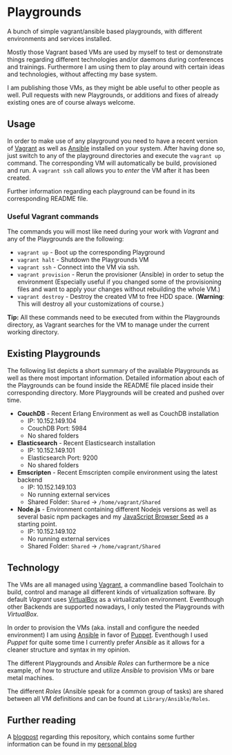 # Playgrounds

A bunch of simple vagrant/ansible based playgrounds, with different environments and services installed.

Mostly those Vagrant based VMs are used by myself to test or demonstrate things regarding different technologies and/or daemons during conferences and trainings. Furthermore I am using them to play around with certain ideas and technologies, without affecting my base system.

I am publishing those VMs, as they might be able useful to other people as well. Pull requests with new Playgrounds, or additions and fixes of already existing ones are of course always welcome.


## Usage

In order to make use of any playground you need to have a recent version of [Vagrant](http://www.vagrantup.com/) as well as [Ansible](http://www.ansible.com/home) installed on your system. After having done so, just switch to any of the playground directories and execute the `vagrant up` command. The corresponding VM will automatically be build, provisioned and run. A `vagrant ssh` call allows you to *enter* the VM after it has been created.

Further information regarding each playground can be found in its corresponding README file.

### Useful Vagrant commands

The commands you will most like need during your work with *Vagrant* and any of the Playgrounds are the following:

- `vagrant up` - Boot up the corresponding Playground
- `vagrant halt` - Shutdown the Playgrounds VM
- `vagrant ssh` - Connect into the VM via ssh.
- `vagrant provision` - Rerun the provisioner (Ansible) in order to setup the environment (Especially useful if you changed some of the provisioning files and want to apply your changes without rebuilding the whole VM.)
- `vagrant destroy` - Destroy the created VM to free HDD space. (**Warning**: This will destroy all your customizations of course.)

**Tip:** All these commands need to be executed from within the Playgrounds directory, as Vagrant searches for the VM to manage under the current working directory. 

## Existing Playgrounds

The following list depicts a short summary of the available Playgrounds as well as there most important information. Detailed information about each of the Playgrounds can be found inside the README file placed inside their corresponding directory. More Playgrounds will be created and pushed over time.

- **CouchDB** - Recent Erlang Environment as well as CouchDB installation
	- IP: 10.152.149.104
	- CouchDB Port: 5984
	- No shared folders
- **Elasticsearch** - Recent Elasticsearch installation
	- IP: 10.152.149.101
	- Elasticsearch Port: 9200
	- No shared folders
- **Emscripten** - Recent Emscripten compile environment using the latest backend
 	- IP: 10.152.149.103
	- No running external services
	- Shared Folder: `Shared` -> `/home/vagrant/Shared`
- **Node.js** - Environment containing different Nodejs versions as well as several basic npm packages and my [JavaScript Browser Seed](https://github.com/jakobwesthoff/seed-js-browser) as a starting point.
	- IP: 10.152.149.102
	- No running external services
	- Shared Folder: `Shared` -> `/home/vagrant/Shared`


## Technology

The VMs are all managed using [Vagrant](http://www.vagrantup.com), a commandline based Toolchain to build, control and manage all different kinds of virtualization software. By default *Vagrant* uses [VirtualBox](https://www.virtualbox.org/) as a virtualization environment. Eventhough other Backends are supported nowadays, I only tested the Playgrounds with *VirtualBox*.

In order to provision the VMs (aka. install and configure the needed environment) I am using [Ansible](http://www.ansible.com) in favor of [Puppet](http://puppetlabs.com/). Eventhough I used *Puppet* for quite some time I currently prefer *Ansible* as it allows for a cleaner structure and syntax in my opinion.

The different Playgrounds and *Ansible Roles* can furthermore be a nice example, of how to structure and utilize *Ansible* to provision VMs or bare metal machines.

The different *Roles* (Ansible speak for a common group of tasks) are shared between all VM definitions and can be found at `Library/Ansible/Roles`.


## Further reading

A [blogpost](http://www.westhoffswelt.de/blog/2014/6/10/playgrounds-with-vagrant-and-ansible) regarding this repository, which contains some further information can be found in my [personal blog](http://www.westhoffswelt.de/blog/2014/6/10/playgrounds-with-vagrant-and-ansible)
